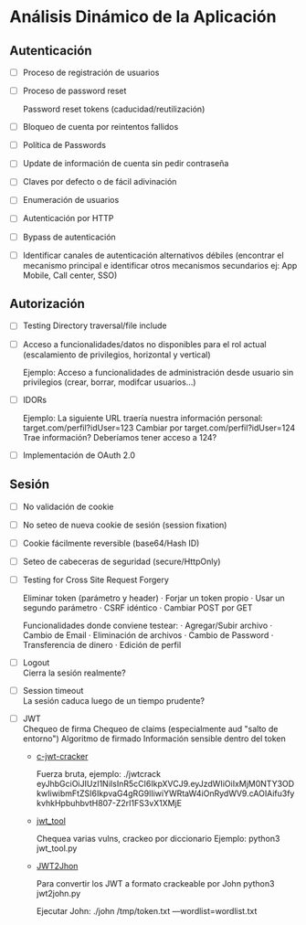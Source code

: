 # Análisis Dinámico de la Aplicación
## Autenticación
- [ ] Proceso de registración de usuarios
- [ ] Proceso de password reset  

     Password reset tokens (caducidad/reutilización)
- [ ] Bloqueo de cuenta por reintentos fallidos
- [ ] Política de Passwords
- [ ] Update de información de cuenta sin pedir contraseña
- [ ] Claves por defecto o de fácil adivinación
- [ ] Enumeración de usuarios
- [ ] Autenticación por HTTP
- [ ] Bypass de autenticación
- [ ] Identificar canales de autenticación alternativos débiles (encontrar el mecanismo principal e identificar otros mecanismos secundarios ej: App Mobile, Call center, SSO)
## Autorización
- [ ] Testing Directory traversal/file include
- [ ] Acceso a funcionalidades/datos no disponibles para el rol actual (escalamiento de privilegios, horizontal y vertical)  

     Ejemplo: Acceso a funcionalidades de administración desde usuario sin privilegios (crear, borrar, modifcar usuarios...)
- [ ] IDORs  

     Ejemplo: La siguiente URL traería nuestra información personal: target.com/perfil?idUser=123 Cambiar por target.com/perfil?idUser=124 Trae información? Deberíamos tener acceso a 124?
- [ ] Implementación de OAuth 2.0   
## Sesión
- [ ] No validación de cookie
- [ ] No seteo de nueva cookie de sesión (session fixation)
- [ ] Cookie fácilmente reversible (base64/Hash ID)
- [ ] Seteo de cabeceras de seguridad (secure/HttpOnly)
- [ ] Testing for Cross Site Request Forgery 

     Eliminar token (parámetro y header) · Forjar un token propio · Usar un segundo parámetro · CSRF idéntico · Cambiar POST por GET 
 
     Funcionalidades donde conviene testear: · Agregar/Subir archivo · Cambio de Email · Eliminación de archivos · Cambio de Password · Transferencia de dinero · Edición de perfil
- [ ] Logout  
     Cierra la sesión realmente?
- [ ] Session timeout  
     La sesión caduca luego de un tiempo prudente?
- [ ] JWT  
      Chequeo de firma Chequeo de claims (especialmente aud "salto de entorno") Algoritmo de firmado Información sensible dentro del token

     - [c-jwt-cracker](https://github.com/brendan-rius/c-jwt-cracker)

          Fuerza bruta, ejemplo: ./jwtcrack eyJhbGciOiJIUzI1NiIsInR5cCI6IkpXVCJ9.eyJzdWIiOiIxMjM0NTY3ODkwIiwibmFtZSI6IkpvaG4gRG9lIiwiYWRtaW4iOnRydWV9.cAOIAifu3fykvhkHpbuhbvtH807-Z2rI1FS3vX1XMjE

     - [jwt_tool](https://github.com/ticarpi/jwt_tool)

          Chequea varias vulns, crackeo por diccionario Ejemplo: python3 jwt_tool.py

     - [JWT2Jhon](https://raw.githubusercontent.com/Sjord/jwtcrack/master/jwt2john.py)

          Para convertir los JWT a formato crackeable por John python3 jwt2john.py

          Ejecutar John: ./john /tmp/token.txt —wordlist=wordlist.txt
